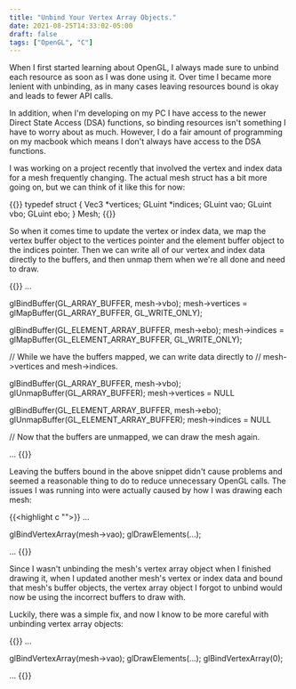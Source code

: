 ```yaml
---
title: "Unbind Your Vertex Array Objects."
date: 2021-08-25T14:33:02-05:00
draft: false
tags: ["OpenGL", "C"]
---
```


When I first started learning about OpenGL, I always made sure to unbind each resource as soon as I was done using it. Over time I became more lenient with unbinding, as in many cases leaving resources bound is okay and leads to fewer API calls.

In addition, when I'm developing on my PC I have access to the newer Direct State Access (DSA) functions, so binding resources isn't something I have to worry about as much. However, I do a fair amount of programming on my macbook which means I don't always have access to the DSA functions.

I was working on a project recently that involved the vertex and index data for a mesh frequently changing. The actual mesh struct has a bit more going on, but we can think of it like this for now:

{{<highlight c>}}
typedef struct {
    Vec3 *vertices;
    GLuint *indices;
    GLuint vao;
    GLuint vbo;
    GLuint ebo;
} Mesh;
{{</highlight>}}

So when it comes time to update the vertex or index data, we map the vertex buffer object to the vertices pointer and the element buffer object to the indices pointer. Then we can write all of our vertex and index data directly to the buffers, and then unmap them when we're all done and need to draw.


{{<highlight c>}}
...

glBindBuffer(GL_ARRAY_BUFFER, mesh->vbo);
mesh->vertices = glMapBuffer(GL_ARRAY_BUFFER, GL_WRITE_ONLY);

glBindBuffer(GL_ELEMENT_ARRAY_BUFFER, mesh->ebo);
mesh->indices = glMapBuffer(GL_ELEMENT_ARRAY_BUFFER, GL_WRITE_ONLY);

// While we have the buffers mapped, we can write data directly to
// mesh->vertices and mesh->indices.

glBindBuffer(GL_ARRAY_BUFFER, mesh->vbo);
glUnmapBuffer(GL_ARRAY_BUFFER);
mesh->vertices = NULL

glBindBuffer(GL_ELEMENT_ARRAY_BUFFER, mesh->ebo);
glUnmapBuffer(GL_ELEMENT_ARRAY_BUFFER);
mesh->indices = NULL

// Now that the buffers are unmapped, we can draw the mesh again.

...
{{</highlight>}}

Leaving the buffers bound in the above snippet didn't cause problems and seemed a reasonable thing to do to reduce unnecessary OpenGL calls.
The issues I was running into were actually caused by how I was drawing each mesh: 

{{<highlight c "">}}
...

glBindVertexArray(mesh->vao);
glDrawElements(...);

...
{{</highlight>}}

Since I wasn't unbinding the mesh's vertex array object when I finished drawing it, when I updated another mesh's vertex or index data and bound that mesh's buffer objects, the vertex array object I forgot to unbind would now be using the incorrect buffers to draw with.

Luckily, there was a simple fix, and now I know to be more careful with unbinding vertex array objects:

{{<highlight c>}}
...

glBindVertexArray(mesh->vao);
glDrawElements(...);
glBindVertexArray(0);

...
{{</highlight>}}
